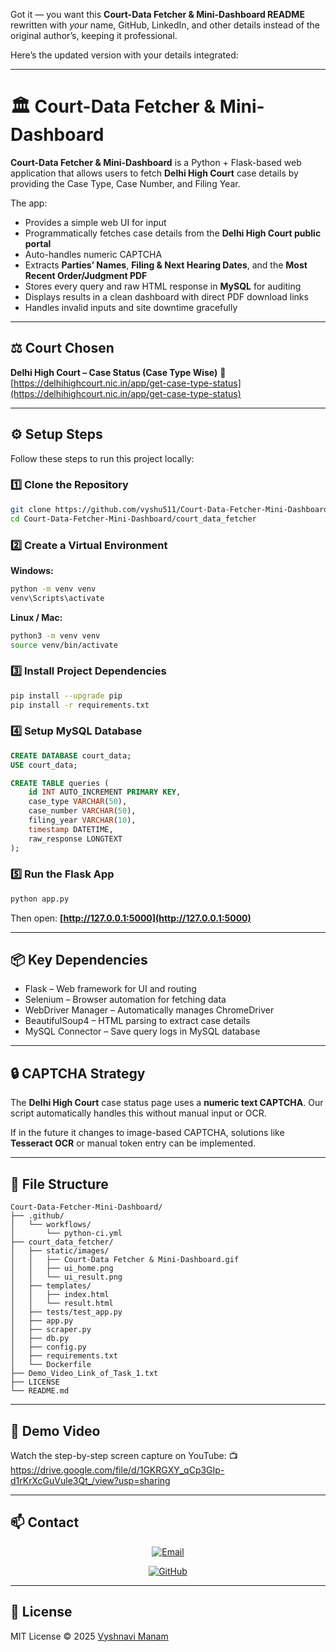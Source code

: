 Got it — you want this **Court-Data Fetcher & Mini-Dashboard README** rewritten with *your* name, GitHub, LinkedIn, and other details instead of the original author’s, keeping it professional.

Here’s the updated version with your details integrated:

---

# 🏛️ Court-Data Fetcher & Mini-Dashboard



**Court-Data Fetcher & Mini-Dashboard** is a Python + Flask-based web application that allows users to fetch **Delhi High Court** case details by providing the Case Type, Case Number, and Filing Year.

The app:

* Provides a simple web UI for input
* Programmatically fetches case details from the **Delhi High Court public portal**
* Auto-handles numeric CAPTCHA
* Extracts **Parties’ Names**, **Filing & Next Hearing Dates**, and the **Most Recent Order/Judgment PDF**
* Stores every query and raw HTML response in **MySQL** for auditing
* Displays results in a clean dashboard with direct PDF download links
* Handles invalid inputs and site downtime gracefully

---

## ⚖️ Court Chosen

**Delhi High Court – Case Status (Case Type Wise)**
🔗 [https://delhihighcourt.nic.in/app/get-case-type-status](https://delhihighcourt.nic.in/app/get-case-type-status)

---

## ⚙️ Setup Steps

Follow these steps to run this project locally:

### **1️⃣ Clone the Repository**

```bash
git clone https://github.com/vyshu511/Court-Data-Fetcher-Mini-Dashboard.git
cd Court-Data-Fetcher-Mini-Dashboard/court_data_fetcher
```

### **2️⃣ Create a Virtual Environment**

**Windows:**

```bash
python -m venv venv
venv\Scripts\activate
```

**Linux / Mac:**

```bash
python3 -m venv venv
source venv/bin/activate
```

### **3️⃣ Install Project Dependencies**

```bash
pip install --upgrade pip
pip install -r requirements.txt
```

### **4️⃣ Setup MySQL Database**

```sql
CREATE DATABASE court_data;
USE court_data;

CREATE TABLE queries (
    id INT AUTO_INCREMENT PRIMARY KEY,
    case_type VARCHAR(50),
    case_number VARCHAR(50),
    filing_year VARCHAR(10),
    timestamp DATETIME,
    raw_response LONGTEXT
);
```

### **5️⃣ Run the Flask App**

```bash
python app.py
```

Then open: **[http://127.0.0.1:5000](http://127.0.0.1:5000)**

---

## 📦 Key Dependencies

* Flask – Web framework for UI and routing
* Selenium – Browser automation for fetching data
* WebDriver Manager – Automatically manages ChromeDriver
* BeautifulSoup4 – HTML parsing to extract case details
* MySQL Connector – Save query logs in MySQL database

---

## 🔒 CAPTCHA Strategy

The **Delhi High Court** case status page uses a **numeric text CAPTCHA**.
Our script automatically handles this without manual input or OCR.

If in the future it changes to image-based CAPTCHA, solutions like **Tesseract OCR** or manual token entry can be implemented.

---

## 📂 File Structure

```
Court-Data-Fetcher-Mini-Dashboard/
├── .github/
│   └── workflows/
│       └── python-ci.yml
├── court_data_fetcher/
│   ├── static/images/
│   │   ├── Court-Data Fetcher & Mini-Dashboard.gif
│   │   ├── ui_home.png
│   │   └── ui_result.png
│   ├── templates/
│   │   ├── index.html
│   │   └── result.html
│   ├── tests/test_app.py
│   ├── app.py
│   ├── scraper.py
│   ├── db.py
│   ├── config.py
│   ├── requirements.txt
│   └── Dockerfile
├── Demo_Video_Link_of_Task_1.txt
├── LICENSE
└── README.md
```

---

## 🎥 Demo Video

Watch the step-by-step screen capture on YouTube:
📺 https://drive.google.com/file/d/1GKRGXY_qCp3GIp-d1rKrXcGuVule3Qt_/view?usp=sharing

---

## 📫 Contact

<div align="center">

[![Email](https://img.shields.io/badge/Email-0vyshnavimanam23@gmail.com-red?style=flat\&logo=gmail)](mailto:vyshnavimanam23@gmail.com)

[![GitHub](https://img.shields.io/badge/GitHub-vyshu511-black?style=flat\&logo=github)](https://github.com/vyshu511)

</div>

---

## 📜 License

MIT License © 2025 [Vyshnavi Manam](https://www.linkedin.com/in/vyshnavi-manam)

